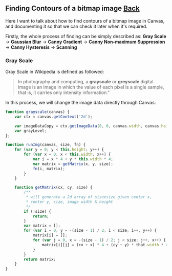 ## Finding Contours of a bitmap image [Back](./../canvas.md)

Here I want to talk about how to find contours of a bitmap image in Canvas, and documenting it so that we can check it later when it's required.

Firstly, the whole process of finding can be simply described as: **Gray Scale** -> **Gaussian Blur** -> **Canny Gradient** -> **Canny Non-maximum Suppression** -> **Canny Hysteresis** -> **Scanning**

### Gray Scale

Gray Scale in Wikipedia is defined as followed:

> In photography and computing, a **grayscale** or **greyscale** digital image is an image in which the value of each pixel is a single sample, that is, it carries only intensity information."

In this process, we will change the image data directly through Canvas:

```js
function grayscale(canvas) {
    var ctx = canvas.getContext('2d');

    var imageDataCopy = ctx.getImageData(0, 0, canvas.width, canvas.height);
    var grayLevel;
};

function runImg(canvas, size, fn) {
    for (var y = 0; y < this.height; y++) {
        for (var x = 0; x < this.width; x++) {
            var i = x * 4 + y * this.width * 4;
            var matrix = getMatrix(x, y, size);
            fn(i, matrix);
        }
    }

    function getMatrix(cx, cy, size) {
        /**
         * will generate a 2d array of sizexsize given center x,
         * center y, size, image width & height
         */
        if (!size) {
            return;
        }
        var matrix = [];
        for (var i = 0, y = -(size - 1) / 2; i < size; i++, y++) {
            matrix[i] = [];
            for (var j = 0, x = -(size - 1) / 2; j < size; j++, x++) {
                matrix[i][j] = (cx + x) * 4 + (cy + y) * that.width * 4;
            }
        }
        return matrix;
    }
}
```